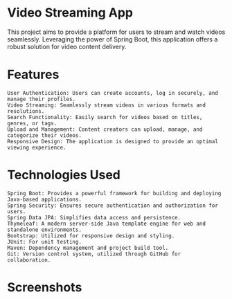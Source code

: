 # Video Streaming App

This project aims to provide a platform for users to stream and watch videos seamlessly. Leveraging the power of Spring Boot, this application offers a robust solution for video content delivery.

# Features

    User Authentication: Users can create accounts, log in securely, and manage their profiles.
    Video Streaming: Seamlessly stream videos in various formats and resolutions.
    Search Functionality: Easily search for videos based on titles, genres, or tags.
    Upload and Management: Content creators can upload, manage, and categorize their videos.
    Responsive Design: The application is designed to provide an optimal viewing experience.

# Technologies Used

    Spring Boot: Provides a powerful framework for building and deploying Java-based applications.
    Spring Security: Ensures secure authentication and authorization for users.
    Spring Data JPA: Simplifies data access and persistence.
    Thymeleaf: A modern server-side Java template engine for web and standalone environments.
    Bootstrap: Utilized for responsive design and styling.
    JUnit: For unit testing.
    Maven: Dependency management and project build tool.
    Git: Version control system, utilized through GitHub for collaboration.

# Screenshots
